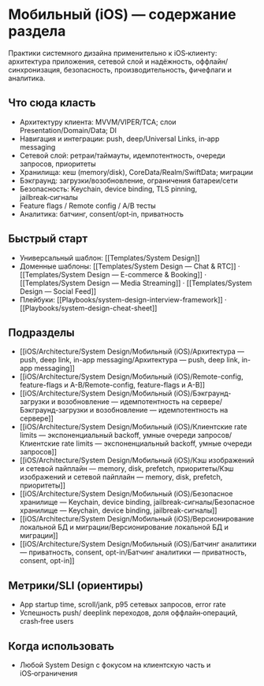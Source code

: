# Мобильный (iOS) — содержание раздела

Практики системного дизайна применительно к iOS‑клиенту: архитектура приложения, сетевой слой и надёжность, оффлайн/синхронизация, безопасность, производительность, фичефлаги и аналитика.

## Что сюда класть
- Архитектуру клиента: MVVM/VIPER/TCA; слои Presentation/Domain/Data; DI
- Навигация и интеграции: push, deep/Universal Links, in‑app messaging
- Сетевой слой: ретраи/таймауты, идемпотентность, очереди запросов, приоритеты
- Хранилища: кеш (memory/disk), CoreData/Realm/SwiftData; миграции
- Бэкграунд: загрузки/возобновление, ограничения батареи/сети
- Безопасность: Keychain, device binding, TLS pinning, jailbreak‑сигналы
- Feature flags / Remote config / A/B тесты
- Аналитика: батчинг, consent/opt‑in, приватность

## Быстрый старт
- Универсальный шаблон: [[Templates/System Design]]
- Доменные шаблоны: [[Templates/System Design — Chat & RTC]] · [[Templates/System Design — E-commerce & Booking]] · [[Templates/System Design — Media Streaming]] · [[Templates/System Design — Social Feed]]
- Плейбуки: [[Playbooks/system-design-interview-framework]] · [[Playbooks/system-design-cheat-sheet]]

## Подразделы
- [[iOS/Architecture/System Design/Мобильный (iOS)/Архитектура — push, deep link, in-app messaging/Архитектура — push, deep link, in-app messaging]]
- [[iOS/Architecture/System Design/Мобильный (iOS)/Remote-config, feature-flags и A-B/Remote-config, feature-flags и A-B]]
- [[iOS/Architecture/System Design/Мобильный (iOS)/Бэкграунд-загрузки и возобновление — идемпотентность на сервере/Бэкграунд-загрузки и возобновление — идемпотентность на сервере]]
- [[iOS/Architecture/System Design/Мобильный (iOS)/Клиентские rate limits — экспоненциальный backoff, умные очереди запросов/Клиентские rate limits — экспоненциальный backoff, умные очереди запросов]]
- [[iOS/Architecture/System Design/Мобильный (iOS)/Кэш изображений и сетевой пайплайн — memory, disk, prefetch, приоритеты/Кэш изображений и сетевой пайплайн — memory, disk, prefetch, приоритеты]]
- [[iOS/Architecture/System Design/Мобильный (iOS)/Безопасное хранилище — Keychain, device binding, jailbreak-сигналы/Безопасное хранилище — Keychain, device binding, jailbreak-сигналы]]
- [[iOS/Architecture/System Design/Мобильный (iOS)/Версионирование локальной БД и миграции/Версионирование локальной БД и миграции]]
- [[iOS/Architecture/System Design/Мобильный (iOS)/Батчинг аналитики — приватность, consent, opt-in/Батчинг аналитики — приватность, consent, opt-in]]

## Метрики/SLI (ориентиры)
- App startup time, scroll/jank, p95 сетевых запросов, error rate
- Успешность push/ deeplink переходов, доля оффлайн‑операций, crash‑free users

## Когда использовать
- Любой System Design с фокусом на клиентскую часть и iOS‑ограничения

